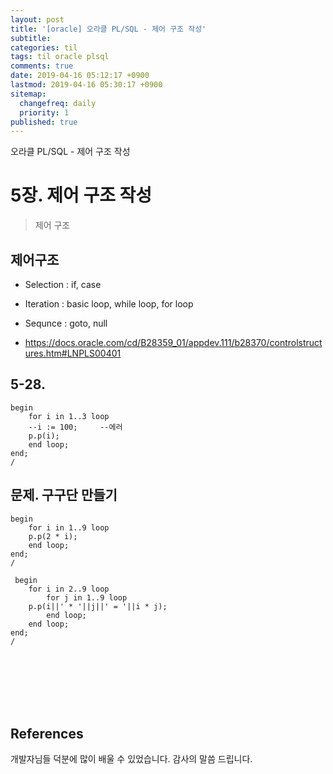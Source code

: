 ```yaml
---
layout: post
title: '[oracle] 오라클 PL/SQL - 제어 구조 작성'
subtitle: 
categories: til
tags: til oracle plsql
comments: true
date: 2019-04-16 05:12:17 +0900
lastmod: 2019-04-16 05:30:17 +0900
sitemap:
  changefreq: daily
  priority: 1
published: true
---
```


오라클 PL/SQL - 제어 구조 작성<br />

# 5장. 제어 구조 작성
> 제어 구조 

## 제어구조
* Selection : if, case
* Iteration : basic loop, while loop, for loop
* Sequnce : goto, null

* https://docs.oracle.com/cd/B28359_01/appdev.111/b28370/controlstructures.htm#LNPLS00401

## 5-28.

    begin
        for i in 1..3 loop
        --i := 100;     --에러
        p.p(i);
        end loop;
    end;
    /

## 문제. 구구단 만들기

    begin
        for i in 1..9 loop
        p.p(2 * i);
        end loop;
    end;
    /
    
     begin
        for i in 2..9 loop
            for j in 1..9 loop
        p.p(i||' * '||j||' = '||i * j);
            end loop;
        end loop;
    end;
    /   


<br>
<br>
<br>
<br>
<br>

## References
개발자님들 덕분에 많이 배울 수 있었습니다. 감사의 말씀 드립니다.<br/>